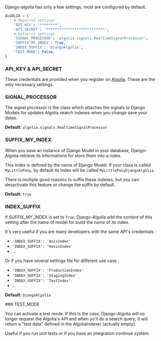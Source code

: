 Django-algolia has only a few settings, most are configured by default.

```python
ALGOLIA = {
    # Required settings
    'API_KEY': '********',
    'API_SECRET': '***************************',
    # Defaults settings
    'SIGNAL_PROCESSOR': 'algolia.signals.RealtimeSignalProcessor',
    'SUFFIX_MY_INDEX': True,
    'INDEX_SUFFIX': 'DjangoAlgolia',
    'TEST_MODE': False,
}
```

### API_KEY & API_SECRET

These credentials are provided when you register on [Algolia](https://www.algolia.com/). These are the only necessary settings.

### SIGNAL_PROCESSOR

The signal processor is the class which attaches the signals to Django Models for updates Algolia search indexes when you change save your datas.

**Default:** `algolia.signals.RealtimeSignalProcessor`

### SUFFIX_MY_INDEX

When you save an instance of Django Model in your database, Django-Algolia retrieve its informations for store them into a index.

This index is defined by the name of Django Model. If your class is called `MyLittlePony`, by default its index will be called `MyLittlePonyDjangoAlgolia`.

There is multiple good reasons to suffix these indexes, but you can desactivate this feature or change the suffix by default.

**Default:** `True`

### INDEX_SUFFIX

If SUFFIX_MY_INDEX is set to `True`, Django-Algolia add the content of this setting after the name of model for build the name of its index.

It's very useful if you are many developers with the same API's credentials :

- `'INDEX_SUFFIX': 'AnisIndex'`
- `'INDEX_SUFFIX': 'KevinIndex'`
- ...

Or if you have several settings file for different use case :

- `'INDEX_SUFFIX': 'ProductionIndex'`
- `'INDEX_SUFFIX': 'StagingIndex'`
- `'INDEX_SUFFIX': 'TestIndex'`
- ...

**Default:** `DjangoAlgolia`

### TEST_MODE

You can activate a test mode. If this is the case, Django-Algolia will no longer request the Algolia's API and when yo'll do a search query, it will return a "test data" defined in the AlgoliaIndexer (actually empty).

Useful if you run unit tests or if you have an integration continue system.